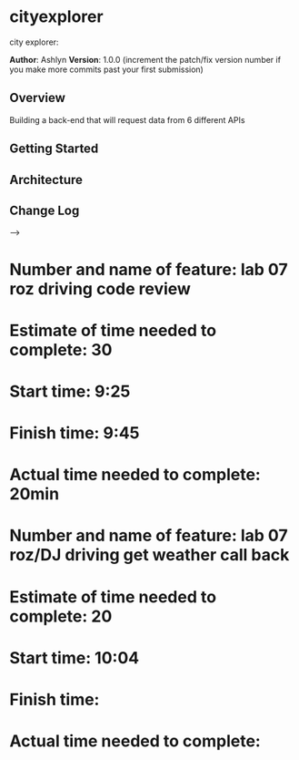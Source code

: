 # cityexplorer
city explorer:


**Author**: Ashlyn
**Version**: 1.0.0 (increment the patch/fix version number if you make more commits past your first submission)

## Overview
Building a back-end that will request data from 6 different APIs

## Getting Started
<!-- What are the steps that a user must take in order to build this app on their own machine and get it running? -->

## Architecture
<!-- Provide a detailed description of the application design. What technologies (languages, libraries, etc) you're using, and any other relevant design information. -->

## Change Log
<!-- Use this area to document the iterative changes made to your application as each feature is successfully implemented. Use time stamps. Here's an examples:

01-01-2001 4:59pm - Application now has a fully-functional express server, with a GET route for the location resource.

## Credits and Collaborations
<!-- Give credit (and a link) to other people or resources that helped you build this application. -->
-->

# Number and name of feature: lab 07 roz driving code review

# Estimate of time needed to complete: 30

# Start time: 9:25

# Finish time: 9:45

# Actual time needed to complete: 20min



# Number and name of feature: lab 07 roz/DJ driving get weather call back

# Estimate of time needed to complete: 20

# Start time: 10:04

# Finish time: 

# Actual time needed to complete: 
